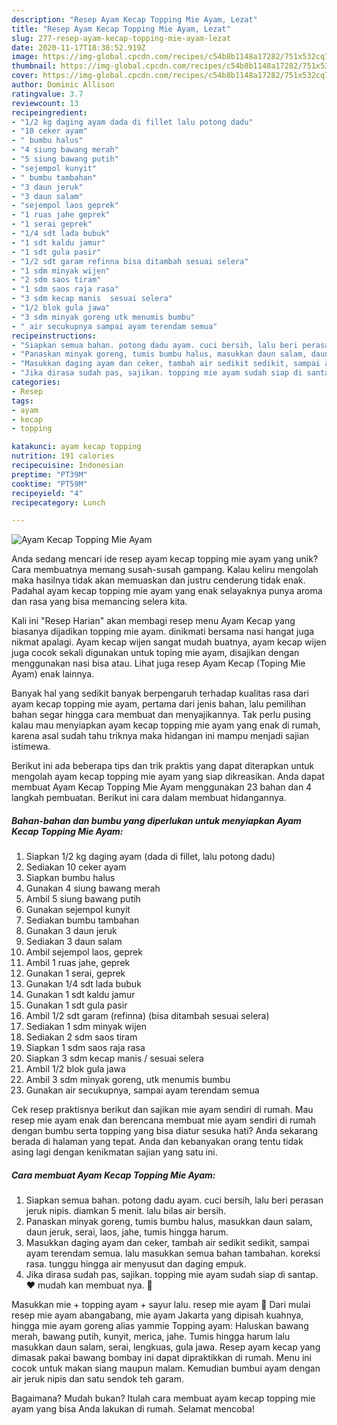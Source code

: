 ```yaml
---
description: "Resep Ayam Kecap Topping Mie Ayam, Lezat"
title: "Resep Ayam Kecap Topping Mie Ayam, Lezat"
slug: 277-resep-ayam-kecap-topping-mie-ayam-lezat
date: 2020-11-17T18:38:52.919Z
image: https://img-global.cpcdn.com/recipes/c54b8b1148a17282/751x532cq70/ayam-kecap-topping-mie-ayam-foto-resep-utama.jpg
thumbnail: https://img-global.cpcdn.com/recipes/c54b8b1148a17282/751x532cq70/ayam-kecap-topping-mie-ayam-foto-resep-utama.jpg
cover: https://img-global.cpcdn.com/recipes/c54b8b1148a17282/751x532cq70/ayam-kecap-topping-mie-ayam-foto-resep-utama.jpg
author: Dominic Allison
ratingvalue: 3.7
reviewcount: 13
recipeingredient:
- "1/2 kg daging ayam dada di fillet lalu potong dadu"
- "10 ceker ayam"
- " bumbu halus"
- "4 siung bawang merah"
- "5 siung bawang putih"
- "sejempol kunyit"
- " bumbu tambahan"
- "3 daun jeruk"
- "3 daun salam"
- "sejempol laos geprek"
- "1 ruas jahe geprek"
- "1 serai geprek"
- "1/4 sdt lada bubuk"
- "1 sdt kaldu jamur"
- "1 sdt gula pasir"
- "1/2 sdt garam refinna bisa ditambah sesuai selera"
- "1 sdm minyak wijen"
- "2 sdm saos tiram"
- "1 sdm saos raja rasa"
- "3 sdm kecap manis  sesuai selera"
- "1/2 blok gula jawa"
- "3 sdm minyak goreng utk menumis bumbu"
- " air secukupnya sampai ayam terendam semua"
recipeinstructions:
- "Siapkan semua bahan. potong dadu ayam. cuci bersih, lalu beri perasan jeruk nipis. diamkan 5 menit. lalu bilas air bersih."
- "Panaskan minyak goreng, tumis bumbu halus, masukkan daun salam, daun jeruk, serai, laos, jahe, tumis hingga harum."
- "Masukkan daging ayam dan ceker, tambah air sedikit sedikit, sampai ayam terendam semua. lalu masukkan semua bahan tambahan. koreksi rasa. tunggu hingga air menyusut dan daging empuk."
- "Jika dirasa sudah pas, sajikan. topping mie ayam sudah siap di santap. ❤ mudah kan membuat nya. 🤗"
categories:
- Resep
tags:
- ayam
- kecap
- topping

katakunci: ayam kecap topping 
nutrition: 191 calories
recipecuisine: Indonesian
preptime: "PT39M"
cooktime: "PT59M"
recipeyield: "4"
recipecategory: Lunch

---
```



![Ayam Kecap Topping Mie Ayam](https://img-global.cpcdn.com/recipes/c54b8b1148a17282/751x532cq70/ayam-kecap-topping-mie-ayam-foto-resep-utama.jpg)

Anda sedang mencari ide resep ayam kecap topping mie ayam yang unik? Cara membuatnya memang susah-susah gampang. Kalau keliru mengolah maka hasilnya tidak akan memuaskan dan justru cenderung tidak enak. Padahal ayam kecap topping mie ayam yang enak selayaknya punya aroma dan rasa yang bisa memancing selera kita.

Kali ini &#34;Resep Harian&#34; akan membagi resep menu Ayam Kecap yang biasanya dijadikan topping mie ayam. dinikmati bersama nasi hangat juga nikmat apalagi. Ayam kecap wijen sangat mudah buatnya, ayam kecap wijen juga cocok sekali digunakan untuk toping mie ayam, disajikan dengan menggunakan nasi bisa atau. Lihat juga resep Ayam Kecap (Toping Mie Ayam) enak lainnya.

Banyak hal yang sedikit banyak berpengaruh terhadap kualitas rasa dari ayam kecap topping mie ayam, pertama dari jenis bahan, lalu pemilihan bahan segar hingga cara membuat dan menyajikannya. Tak perlu pusing kalau mau menyiapkan ayam kecap topping mie ayam yang enak di rumah, karena asal sudah tahu triknya maka hidangan ini mampu menjadi sajian istimewa.


Berikut ini ada beberapa tips dan trik praktis yang dapat diterapkan untuk mengolah ayam kecap topping mie ayam yang siap dikreasikan. Anda dapat membuat Ayam Kecap Topping Mie Ayam menggunakan 23 bahan dan 4 langkah pembuatan. Berikut ini cara dalam membuat hidangannya.

<!--inarticleads1-->

##### Bahan-bahan dan bumbu yang diperlukan untuk menyiapkan Ayam Kecap Topping Mie Ayam:

1. Siapkan 1/2 kg daging ayam (dada di fillet, lalu potong dadu)
1. Sediakan 10 ceker ayam
1. Siapkan  bumbu halus
1. Gunakan 4 siung bawang merah
1. Ambil 5 siung bawang putih
1. Gunakan sejempol kunyit
1. Sediakan  bumbu tambahan
1. Gunakan 3 daun jeruk
1. Sediakan 3 daun salam
1. Ambil sejempol laos, geprek
1. Ambil 1 ruas jahe, geprek
1. Gunakan 1 serai, geprek
1. Gunakan 1/4 sdt lada bubuk
1. Gunakan 1 sdt kaldu jamur
1. Gunakan 1 sdt gula pasir
1. Ambil 1/2 sdt garam (refinna) (bisa ditambah sesuai selera)
1. Sediakan 1 sdm minyak wijen
1. Sediakan 2 sdm saos tiram
1. Siapkan 1 sdm saos raja rasa
1. Siapkan 3 sdm kecap manis / sesuai selera
1. Ambil 1/2 blok gula jawa
1. Ambil 3 sdm minyak goreng, utk menumis bumbu
1. Gunakan  air secukupnya, sampai ayam terendam semua


Cek resep praktisnya berikut dan sajikan mie ayam sendiri di rumah. Mau resep mie ayam enak dan berencana membuat mie ayam sendiri di rumah dengan bumbu serta topping yang bisa diatur sesuka hati? Anda sekarang berada di halaman yang tepat. Anda dan kebanyakan orang tentu tidak asing lagi dengan kenikmatan sajian yang satu ini. 

<!--inarticleads2-->

##### Cara membuat Ayam Kecap Topping Mie Ayam:

1. Siapkan semua bahan. potong dadu ayam. cuci bersih, lalu beri perasan jeruk nipis. diamkan 5 menit. lalu bilas air bersih.
1. Panaskan minyak goreng, tumis bumbu halus, masukkan daun salam, daun jeruk, serai, laos, jahe, tumis hingga harum.
1. Masukkan daging ayam dan ceker, tambah air sedikit sedikit, sampai ayam terendam semua. lalu masukkan semua bahan tambahan. koreksi rasa. tunggu hingga air menyusut dan daging empuk.
1. Jika dirasa sudah pas, sajikan. topping mie ayam sudah siap di santap. ❤ mudah kan membuat nya. 🤗


Masukkan mie + topping ayam + sayur lalu. resep mie ayam 🍜 Dari mulai resep mie ayam abangabang, mie ayam Jakarta yang dipisah kuahnya, hingga mie ayam goreng alias yammie Topping ayam: Haluskan bawang merah, bawang putih, kunyit, merica, jahe. Tumis hingga harum lalu masukkan daun salam, serai, lengkuas, gula jawa. Resep ayam kecap yang dimasak pakai bawang bombay ini dapat dipraktikkan di rumah. Menu ini cocok untuk makan siang maupun malam. Kemudian bumbui ayam dengan air jeruk nipis dan satu sendok teh garam. 

Bagaimana? Mudah bukan? Itulah cara membuat ayam kecap topping mie ayam yang bisa Anda lakukan di rumah. Selamat mencoba!
